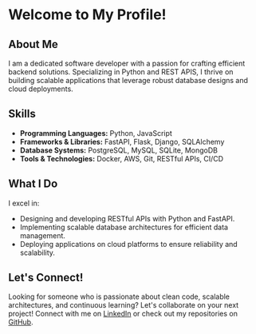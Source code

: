 # Welcome to My Profile!

## About Me

I am a dedicated software developer with a passion for crafting efficient backend solutions. Specializing in Python and REST APIS, I thrive on building scalable applications that leverage robust database designs and cloud deployments.

## Skills

- **Programming Languages:** Python, JavaScript
- **Frameworks & Libraries:** FastAPI, Flask, Django, SQLAlchemy
- **Database Systems:** PostgreSQL, MySQL, SQLite, MongoDB
- **Tools & Technologies:** Docker, AWS, Git, RESTful APIs, CI/CD

## What I Do

I excel in:
- Designing and developing RESTful APIs with Python and FastAPI.
- Implementing scalable database architectures for efficient data management.
- Deploying applications on cloud platforms to ensure reliability and scalability.

## Let's Connect!

Looking for someone who is passionate about clean code, scalable architectures, and continuous learning? Let's collaborate on your next project! Connect with me on [LinkedIn](https://www.linkedin.com/in/shubham-gor-9017b2228/) or check out my repositories on [GitHub](https://github.com/shubhamgor752).
